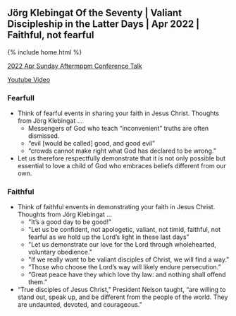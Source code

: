 ## Jörg Klebingat Of the Seventy | Valiant Discipleship in the Latter Days | Apr 2022 | Faithful, not fearful

{% include home.html %}

[2022 Apr Sunday Aftermppm Conference Talk](https://abn.churchofjesuschrist.org/study/general-conference/2022/04/53klebingat?lang=eng)

[Youtube Video](https://www.youtube.com/watch?v=HBv8FCzGBNQ)

### Fearfull
* Think of fearful events in sharing your faith in Jesus Christ.  Thoughts from Jörg Klebingat ...
    * Messengers of God who teach “inconvenient” truths are often dismissed.
    * “evil [would be called] good, and good evil”
    * “crowds cannot make right what God has declared to be wrong.”
* Let us therefore respectfully demonstrate that it is not only possible but essential to love a child of God who embraces beliefs different from our own.


### Faithful
* Think of faithful envents in demonstrating your faith in Jesus Christ.  Thoughts from Jörg Klebingat ...
    * "It’s a good day to be good!"
    * "Let us be confident, not apologetic, valiant, not timid, faithful, not fearful as we hold up the Lord’s light in these last days"
    * "Let us demonstrate our love for the Lord through wholehearted, voluntary obedience."
    * "If we really want to be valiant disciples of Christ, we will find a way."
    * “Those who choose the Lord’s way will likely endure persecution.”
    * “Great peace have they which love thy law: and nothing shall offend them.”
* “True disciples of Jesus Christ,” President Nelson taught, “are willing to stand out, speak up, and be different from the people of the world. They are undaunted, devoted, and courageous.”



